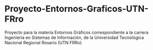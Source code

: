 # Proyecto-Entornos-Graficos-UTN-FRro
Proyecto para la materia Entornos Gráficos correspondiente a la carrera Ingeniería en Sistemas de Información, de la Universidad Tecnológica Nacional Regional Rosario (UTN FRRo)
